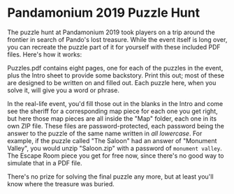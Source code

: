 Pandamonium 2019 Puzzle Hunt
============================

The puzzle hunt at Pandamonium 2019 took players on a trip around the frontier in search of Pando's lost treasure. While the event itself is long over, you can recreate the puzzle part of it for yourself with these included PDF files. Here's how it works:

Puzzles.pdf contains eight pages, one for each of the puzzles in the event, plus the Intro sheet to provide some backstory. Print this out; most of these are designed to be written on and filled out. Each puzzle here, when you solve it, will give you a word or phrase.

In the real-life event, you'd fill those out in the blanks in the Intro and come see the sheriff for a corresponding map piece for each one you get right, but here those map pieces are all inside the "Map" folder, each one in its own ZIP file. These files are password-protected, each password being the answer to the puzzle of the same name written in _all lowercase_. For example, if the puzzle called "The Saloon" had an answer of "Monument Valley", you would unzip "Saloon.zip" with a password of `monument valley`. The Escape Room piece you get for free now, since there's no good way to simulate that in a PDF file.

There's no prize for solving the final puzzle any more, but at least you'll know where the treasure was buried.
